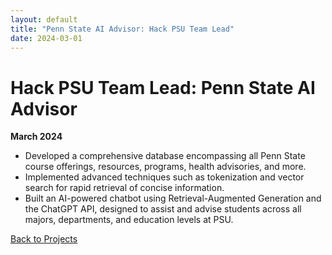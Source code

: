 ```yaml
---
layout: default
title: "Penn State AI Advisor: Hack PSU Team Lead"
date: 2024-03-01
---
```


# Hack PSU Team Lead: Penn State AI Advisor

**March 2024**

- Developed a comprehensive database encompassing all Penn State course offerings, resources, programs, health advisories, and more.
- Implemented advanced techniques such as tokenization and vector search for rapid retrieval of concise information.
- Built an AI-powered chatbot using Retrieval-Augmented Generation and the ChatGPT API, designed to assist and advise students across all majors, departments, and education levels at PSU.

[Back to Projects](../projects.md)
